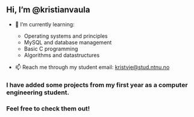 ## Hi, I’m @kristianvaula

- 🌱 I’m currently learning: 
  - Operating systems and principles 
  - MySQL and database management 
  - Basic C programming
  - Algorithms and datastructures 

- 📫 Reach me through my student email: kristvje@stud.ntnu.no

### I have added some projects from my first year as a computer engineering student.
### Feel free to check them out! 
